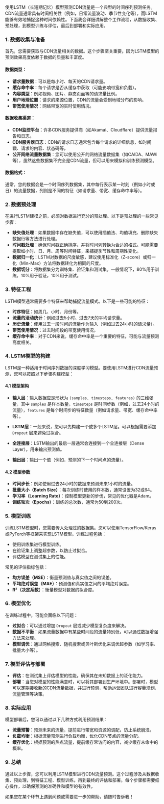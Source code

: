 使用LSTM（长短期记忆）模型预测CDN流量是一个典型的时间序列预测任务。CDN流量通常具有时间相关性（例如，日常流量波动、季节性变化等），而LSTM能够有效地捕捉这种时间依赖性。下面我会详细讲解整个工作流程，从数据收集、预处理，到模型训练与评估，最后到部署和实际应用。

### 1. **数据收集与准备**
首先，您需要获取与CDN流量相关的数据。这个步骤至关重要，因为LSTM模型的预测效果高度依赖于数据的质量和丰富度。

#### 数据类型：
- **请求量数据**：可以是每小时、每天的CDN请求量。
- **缓存命中率**：每个请求是否从缓存中获取（可能影响带宽和负载）。
- **内容类型**：例如视频、图片、静态页面等的请求量比例。
- **用户地理位置**：请求的来源位置，CDN的流量会受到地域分布的影响。
- **带宽使用情况**：网络带宽的实时使用情况。

#### 数据收集渠道：
- **CDN监控平台**：许多CDN服务提供商（如Akamai、Cloudflare）提供流量报告和日志。
- **CDN服务器日志**：CDN的请求日志通常包含每个请求的详细信息，如时间戳、请求的内容、状态码等。
- **公开网络流量数据集**：您可以使用公开的网络流量数据集（如CAIDA、MAWI等），虽然这些数据集不完全是CDN流量，但可以用来模拟和训练预测模型。

#### 数据格式：
通常，您的数据会是一个时间序列数据集，其中每行表示某一时刻（例如小时或日）的流量数据，列则是不同的特征（如请求量、带宽、缓存命中率等）。

### 2. **数据预处理**
在进行LSTM建模之前，必须对数据进行充分的预处理。以下是预处理的一些常见步骤：

- **缺失值处理**：如果数据中存在缺失值，可以使用插值法、均值填充、删除缺失数据行等方法进行处理。
- **时间戳处理**：确保时间戳正确排序，并将时间列转换为合适的格式。可能需要提取如小时、日、月、周等时间特征，来捕捉季节性和周期性变化。
- **数据归一化**：LSTM对数据的尺度敏感，建议使用标准化（Z-score）或归一化（Min-Max）方法将数据转化为相同的尺度。
- **数据切分**：将数据集分为训练集、验证集和测试集。一般情况下，80%用于训练，10%用于验证，10%用于测试。

### 3. **特征工程**
LSTM模型通常需要多个特征来帮助捕捉流量模式。以下是一些可能的特征：

- **时序特征**：如周几、小时、月份等。
- **流量的滚动统计**：例如过去5小时、过去7天的平均请求量。
- **历史流量**：使用过去一段时间的流量作为输入（例如过去24小时的请求量）。
- **带宽使用情况**：过去时间段的带宽使用情况。
- **缓存命中率**：对于CDN来说，缓存命中率是一个重要的特征，可能与流量预测高度相关。

### 4. **LSTM模型的构建**
LSTM是一种适用于时间序列数据的深度学习模型。要使用LSTM进行CDN流量预测，您可以按照以下步骤构建模型：

#### 4.1 模型架构
- **输入层**：输入数据应是形状为 `(samples, timesteps, features)` 的三维张量，其中 `samples` 是样本数量，`timesteps` 是时间步数（例如，过去24小时的流量），`features` 是每个时间步的特征数量（例如请求量、带宽、缓存命中率等）。
  
- **LSTM层**：一般来说，您可以先构建一个或多个LSTM层。可以根据需要添加 `Dropout` 层来避免过拟合。
  
- **全连接层**：LSTM输出的最后一层通常会连接到一个全连接层（Dense Layer），用来输出预测值。

- **输出层**：输出一个值（例如，预测的下一个时间点的流量）。

#### 4.2 模型参数
- **时间步长**：例如使用过去24小时的数据来预测未来1小时的流量。
- **批量大小（Batch Size）**：每次训练时使用的样本数，通常设置为32或64。
- **学习率（Learning Rate）**：控制模型更新的步伐，常见的优化器是Adam。
- **训练轮次（Epochs）**：训练的总次数，通常为50到200次。

### 5. **模型训练**
训练LSTM模型时，您需要传入处理过的数据集。您可以使用TensorFlow/Keras或PyTorch等框架来实现LSTM模型。训练过程包括：

- 使用训练集进行模型训练。
- 在验证集上调整超参数，以防止过拟合。
- 评估模型在测试集上的性能。

常见的评估指标包括：
- **均方误差（MSE）**：衡量预测值与真实值之间的误差。
- **平均绝对误差（MAE）**：预测值和真实值之间的平均绝对误差。
- **R²（决定系数）**：衡量模型对数据的拟合度。

### 6. **模型优化**
在训练过程中，可能会面临以下问题：

- **过拟合**：可以通过增加 `Dropout` 层或减少模型复杂度来解决。
- **数据不平衡**：如果流量数据中有某些时间段的流量特别低，可以通过数据增强方法来处理。
- **模型调优**：通过网格搜索、随机搜索或贝叶斯优化来调优超参数（如学习率、批量大小等）。

### 7. **模型评估与部署**
- **评估**：在测试集上评估模型的性能，确保其在未知数据上的泛化能力。
- **部署**：当您对模型的性能满意时，可以将其部署到生产环境中。部署时，模型可以定期接收新的CDN流量数据，并进行预测，帮助运营团队进行容量规划、流量管理等决策。

### 8. **实际应用**
模型部署后，您可以通过以下几种方式利用预测结果：
- **流量预警**：预测未来的流量，提前进行带宽和资源的调配，防止系统崩溃。
- **负载均衡**：根据流量预测进行负载均衡，优化CDN节点的流量分配。
- **缓存优化**：根据预测的热点流量，提前缓存常访问的内容，减少缓存未命中的概率。

### 9. **总结**
通过以上步骤，您可以利用LSTM模型进行CDN流量预测。这个过程涉及从数据收集、预处理，到特征工程、模型训练，再到最终的评估和部署。每个步骤都需要细心操作，以确保预测的准确性和模型的有效性。

如果您在某个环节上遇到问题或需要进一步的帮助，请随时告诉我！
